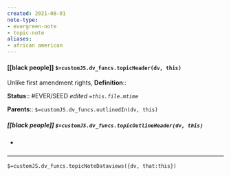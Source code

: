 ```yaml
---
created: 2021-08-01
note-type: 
- evergreen-note
- topic-note
aliases:
- african american
---
```

 
#### [[black people]] `$=customJS.dv_funcs.topicHeader(dv, this)`

 Unlike first amendment rights, 
**Definition**::

**Status**::  #EVER/SEED 
*edited `=this.file.mtime`*

**Parents**:: 
`$=customJS.dv_funcs.outlinedIn(dv, this)`

##### [[black people]] `$=customJS.dv_funcs.topicOutlineHeader(dv, this)`
- 

### <hr class="dataviews"/>

`$=customJS.dv_funcs.topicNoteDataviews({dv, that:this})`


